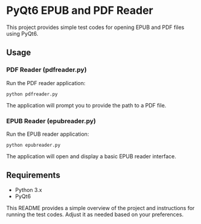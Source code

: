 
# PyQt6 EPUB and PDF Reader

This project provides simple test codes for opening EPUB and PDF files using PyQt6.

## Usage

### PDF Reader (pdfreader.py)

Run the PDF reader application:

```
python pdfreader.py
```

The application will prompt you to provide the path to a PDF file.

### EPUB Reader (epubreader.py)

Run the EPUB reader application:

```
python epubreader.py
```

The application will open and display a basic EPUB reader interface.

## Requirements

- Python 3.x
- PyQt6


This README provides a simple overview of the project and instructions for running the test codes. Adjust it as needed based on your preferences.
